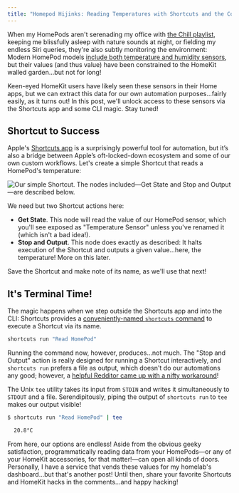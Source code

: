 ```yaml
---
title: "Homepod Hijinks: Reading Temperatures with Shortcuts and the Command Line"
---
```


When my HomePods aren't serenading my office with [the Chill playlist](https://music.apple.com/us/station/apple-music-chill/ra.1740614260), keeping me blissfully asleep with nature sounds at night, or fielding my endless Siri queries, they're also subtly monitoring the environment: Modern HomePod models [include both temperature and humidity sensors](https://support.apple.com/en-us/108045#163), but their values (and thus value) have been constrained to the HomeKit walled garden…but not for long!

Keen-eyed HomeKit users have likely seen these sensors in their Home apps, but we can extract this data for our own automation purposes…fairly easily, as it turns out! In this post, we'll unlock access to these sensors via the Shortcuts app and some CLI magic. Stay tuned!

## Shortcut to Success

Apple's [Shortcuts app](https://support.apple.com/guide/shortcuts/welcome/ios) is a surprisingly powerful tool for automation, but it’s also a bridge between Apple’s oft-locked-down ecosystem and some of our own custom workflows. Let's create a simple Shortcut that reads a HomePod's temperature:

<img src="/css/images/blog/2025-01-16-01.png" alt="Our simple Shortcut. The nodes included—Get State and Stop and Output—are described below.">

We need but two Shortcut actions here:
* **Get State**. This node will read the value of our HomePod sensor, which you'll see exposed as "Temperature Sensor" unless you've renamed it (which isn't a bad idea!).
* **Stop and Output**. This node does exactly as described: It halts execution of the Shortcut and outputs a given value…here, the temperature! More on this later.

Save the Shortcut and make note of its name, as we'll use that next!

## It's Terminal Time!

The magic happens when we step outside the Shortcuts app and into the CLI: Shortcuts provides a [conveniently-named `shortcuts` command](https://support.apple.com/en-gb/guide/shortcuts-mac/apd455c82f02/mac) to execute a Shortcut via its name.

```bash
shortcuts run "Read HomePod"
```

Running the command now, however, produces…not much. The "Stop and Output" action is really designed for running a Shortcut interactively, and `shortcuts run` prefers a file as output, which doesn't do our automations any good; however, a [helpful Redditor came up with a nifty workaround](https://www.reddit.com/r/shortcuts/comments/nw4bqe/comment/j13hg6s)!

The Unix `tee` utility takes its input from `STDIN` and writes it simultaneously to `STDOUT` and a file. Serendipitously, piping the output of `shortcuts run` to `tee` makes our output visible!

```bash
$ shortcuts run "Read HomePod" | tee

  20.8°C
```

From here, our options are endless! Aside from the obvious geeky satisfaction, programmatically reading data from your HomePods—or any of your HomeKit accessories, for that matter!—can open all kinds of doors. Personally, I have a service that vends these values for my homelab's dashboard…but that's another post! Until then, share your favorite Shortcuts and HomeKit hacks in the comments…and happy hacking!
